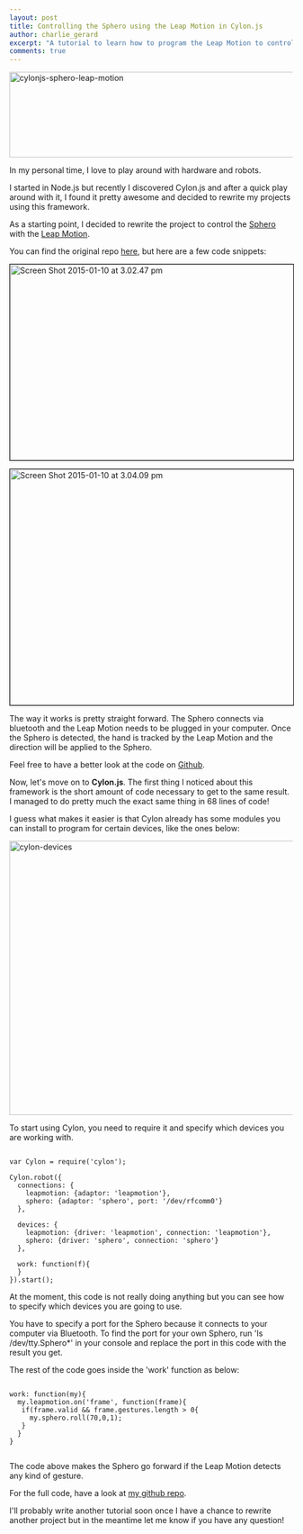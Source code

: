 ```yaml
---
layout: post
title: Controlling the Sphero using the Leap Motion in Cylon.js
author: charlie_gerard
excerpt: "A tutorial to learn how to program the Leap Motion to control the Sphero using Cylon.js"
comments: true
---
```


<a href="https://charliegerard.files.wordpress.com/2015/01/cylonjs-sphero.png"><img class="aligncenter size-large wp-image-61" src="https://charliegerard.files.wordpress.com/2015/01/cylonjs-sphero.png?w=660" alt="cylonjs-sphero-leap-motion" width="660" height="152" /></a>

In my personal time, I love to play around with hardware and robots.

I started in Node.js but recently I discovered Cylon.js and after a quick play around with it, I found it pretty awesome and decided to rewrite my projects using this framework.

As a starting point, I decided to rewrite the project to control the <a href="http://www.gosphero.com/" target="_blank">Sphero</a> with the <a href="https://www.leapmotion.com/" target="_blank">Leap Motion</a>.

You can find the original repo <a href="http://charliegerard.github.io/leap_sphero" target="_blank">here</a>, but here are a few code snippets:

<a href="https://charliegerard.files.wordpress.com/2015/01/screen-shot-2015-01-10-at-3-02-47-pm.png"><img class="aligncenter wp-image-62 size-large" style="border:1px solid #000000;" src="https://charliegerard.files.wordpress.com/2015/01/screen-shot-2015-01-10-at-3-02-47-pm.png?w=660" alt="Screen Shot 2015-01-10 at 3.02.47 pm" width="660" height="348" /></a>

<a href="https://charliegerard.files.wordpress.com/2015/01/screen-shot-2015-01-10-at-3-04-09-pm.png"><img class="aligncenter wp-image-63 size-large" style="border:1px solid #000000;" src="https://charliegerard.files.wordpress.com/2015/01/screen-shot-2015-01-10-at-3-04-09-pm.png?w=660" alt="Screen Shot 2015-01-10 at 3.04.09 pm" width="660" height="419" /></a>

The way it works is pretty straight forward. The Sphero connects via bluetooth and the Leap Motion needs to be plugged in your computer. Once the Sphero is detected, the hand is tracked by the Leap Motion and the direction will be applied to the Sphero.

Feel free to have a better look at the code on <a href="http://charliegerard.github.io/leap_sphero" target="_blank">Github</a>.

Now, let's move on to <strong>Cylon.js</strong>. The first thing I noticed about this framework is the short amount of code necessary to get to the same result. I managed to do pretty much the exact same thing in 68 lines of code!

I guess what makes it easier is that Cylon already has some modules you can install to program for certain devices, like the ones below:

<a href="https://charliegerard.files.wordpress.com/2015/01/screen-shot-2015-01-11-at-8-59-14-pm.png"><img class="aligncenter size-large wp-image-69" src="https://charliegerard.files.wordpress.com/2015/01/screen-shot-2015-01-11-at-8-59-14-pm.png?w=660" alt="cylon-devices" width="660" height="487" /></a>

To start using Cylon, you need to require it and specify which devices you are working with.

<pre><code>
var Cylon = require('cylon');

Cylon.robot({
  connections: {
    leapmotion: {adaptor: 'leapmotion'},
    sphero: {adaptor: 'sphero', port: '/dev/rfcomm0'}
  },

  devices: {
    leapmotion: {driver: 'leapmotion', connection: 'leapmotion'},
    sphero: {driver: 'sphero', connection: 'sphero'}
  },

  work: function(f){
  }
}).start();
</code></pre>

At the moment, this code is not really doing anything but you can see how to specify which devices you are going to use.

You have to specify a port for the Sphero because it connects to your computer via Bluetooth. To find the port for your own Sphero, run 'ls /dev/tty.Sphero*' in your console and replace the port in this code with the result you get.

The rest of the code goes inside the 'work' function as below:

<pre><code>
work: function(my){
  my.leapmotion.on('frame', function(frame){
   if(frame.valid &amp;&amp; frame.gestures.length &gt; 0{
     my.sphero.roll(70,0,1);
   }
  }
}

</code></pre>

The code above makes the Sphero go forward if the Leap Motion detects any kind of gesture.

For the full code, have a look at <a href="https://github.com/charliegerard/cylon-projects/tree/master/cylon-leapmotion-sphero" target="_blank">my github repo</a>.

I'll probably write another tutorial soon once I have a chance to rewrite another project but in the meantime let me know if you have any question!